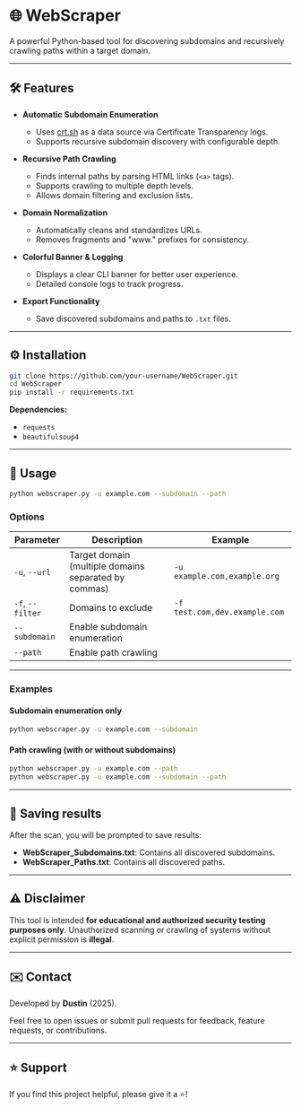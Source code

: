 
# 🌐 WebScraper

A powerful Python-based tool for discovering subdomains and recursively crawling paths within a target domain.

---

## 🛠️ Features

- **Automatic Subdomain Enumeration**
  - Uses [crt.sh](https://crt.sh/) as a data source via Certificate Transparency logs.
  - Supports recursive subdomain discovery with configurable depth.

- **Recursive Path Crawling**
  - Finds internal paths by parsing HTML links (`<a>` tags).
  - Supports crawling to multiple depth levels.
  - Allows domain filtering and exclusion lists.

- **Domain Normalization**
  - Automatically cleans and standardizes URLs.
  - Removes fragments and "www." prefixes for consistency.

- **Colorful Banner & Logging**
  - Displays a clear CLI banner for better user experience.
  - Detailed console logs to track progress.

- **Export Functionality**
  - Save discovered subdomains and paths to `.txt` files.

---

## ⚙️ Installation

```bash
git clone https://github.com/your-username/WebScraper.git
cd WebScraper
pip install -r requirements.txt
```

**Dependencies:**
- `requests`
- `beautifulsoup4`

---

## 🚀 Usage

```bash
python webscraper.py -u example.com --subdomain --path
```

### Options

| Parameter         | Description                                      | Example                            |
|-------------------|--------------------------------------------------|------------------------------------|
| `-u`, `--url`     | Target domain (multiple domains separated by commas) | `-u example.com,example.org`  |
| `-f`, `--filter`  | Domains to exclude                               | `-f test.com,dev.example.com` |
| `--subdomain`     | Enable subdomain enumeration                     |                                    |
| `--path`          | Enable path crawling                              |                                    |

---

### Examples

#### Subdomain enumeration only

```bash
python webscraper.py -u example.com --subdomain
```

#### Path crawling (with or without subdomains)

```bash
python webscraper.py -u example.com --path
python webscraper.py -u example.com --subdomain --path
```

---

## 💾 Saving results

After the scan, you will be prompted to save results:

- **WebScraper_Subdomains.txt**: Contains all discovered subdomains.
- **WebScraper_Paths.txt**: Contains all discovered paths.

---

## ⚠️ Disclaimer

This tool is intended **for educational and authorized security testing purposes only**. Unauthorized scanning or crawling of systems without explicit permission is **illegal**.

---

## ✉️ Contact

Developed by **Dustin** (2025).

Feel free to open issues or submit pull requests for feedback, feature requests, or contributions.

---

## ⭐ Support

If you find this project helpful, please give it a ⭐!
